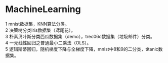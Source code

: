 # MachineLearning  
1 mnist数据集，KNN算法分类。  
2 决策树分类Iris数据集（鸢尾花）。   
3 朴素贝叶斯分类西瓜数据集（demo），trec06c数据集（垃圾邮件）分类。  
4 一元线性回归之普通最小二乘法（OLS）。  
5 逻辑斯蒂回归，随机梯度下降与全梯度下降，mnist中8和9的二分类，titanic数据集。
